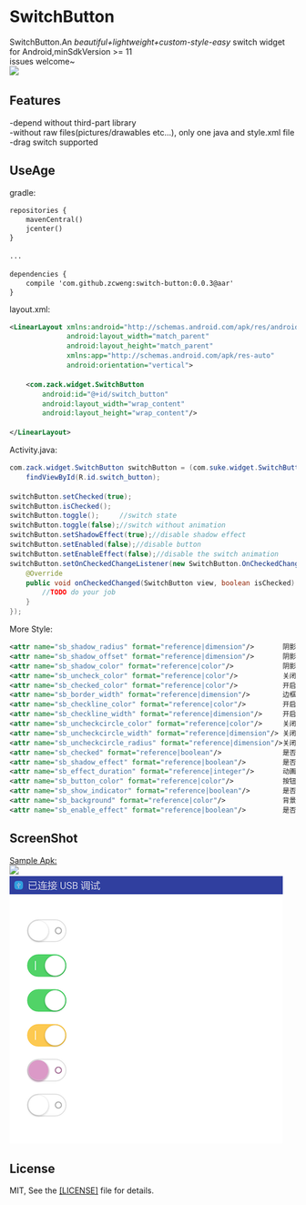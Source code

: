 # SwitchButton
SwitchButton.An *beautiful+lightweight+custom-style-easy* switch widget for Android,minSdkVersion >= 11<br>
issues welcome~<br>
![](21879.gif)<br>

Features
-------
-depend without third-part library<br>
-without raw files(pictures/drawables etc...), only one java and style.xml file<br>
-drag switch supported<br>


UseAge
-------
gradle:
```grovvy
repositories {
    mavenCentral()
    jcenter()
}

...

dependencies {
    compile 'com.github.zcweng:switch-button:0.0.3@aar'
}
```

layout.xml:
```xml
<LinearLayout xmlns:android="http://schemas.android.com/apk/res/android"
              android:layout_width="match_parent"
              android:layout_height="match_parent"
              xmlns:app="http://schemas.android.com/apk/res-auto"
              android:orientation="vertical">

    <com.zack.widget.SwitchButton
        android:id="@+id/switch_button"
        android:layout_width="wrap_content"
        android:layout_height="wrap_content"/>

</LinearLayout>
```

Activity.java:
```java
com.zack.widget.SwitchButton switchButton = (com.suke.widget.SwitchButton)
    findViewById(R.id.switch_button);

switchButton.setChecked(true);
switchButton.isChecked();
switchButton.toggle();     //switch state
switchButton.toggle(false);//switch without animation
switchButton.setShadowEffect(true);//disable shadow effect
switchButton.setEnabled(false);//disable button
switchButton.setEnableEffect(false);//disable the switch animation
switchButton.setOnCheckedChangeListener(new SwitchButton.OnCheckedChangeListener() {
    @Override
    public void onCheckedChanged(SwitchButton view, boolean isChecked) {
        //TODO do your job
    }
});


```

More Style:
```xml
<attr name="sb_shadow_radius" format="reference|dimension"/>       阴影半径
<attr name="sb_shadow_offset" format="reference|dimension"/>       阴影偏移
<attr name="sb_shadow_color" format="reference|color"/>            阴影颜色
<attr name="sb_uncheck_color" format="reference|color"/>           关闭颜色
<attr name="sb_checked_color" format="reference|color"/>           开启颜色
<attr name="sb_border_width" format="reference|dimension"/>        边框宽度
<attr name="sb_checkline_color" format="reference|color"/>         开启指示器颜色
<attr name="sb_checkline_width" format="reference|dimension"/>     开启指示器线宽
<attr name="sb_uncheckcircle_color" format="reference|color"/>     关闭指示器颜色
<attr name="sb_uncheckcircle_width" format="reference|dimension"/> 关闭指示器线宽
<attr name="sb_uncheckcircle_radius" format="reference|dimension"/>关闭指示器半径
<attr name="sb_checked" format="reference|boolean"/>               是否选中
<attr name="sb_shadow_effect" format="reference|boolean"/>         是否启用阴影
<attr name="sb_effect_duration" format="reference|integer"/>       动画时间，默认300ms
<attr name="sb_button_color" format="reference|color"/>            按钮颜色
<attr name="sb_show_indicator" format="reference|boolean"/>        是否显示指示器，默认true：显示
<attr name="sb_background" format="reference|color"/>              背景色，默认白色
<attr name="sb_enable_effect" format="reference|boolean"/>         是否启用特效，默认true
```


ScreenShot
-------
<a href="https://github.com/zcweng/SwitchButton/blob/master/sample/sample-debug.apk">Sample Apk:</a><br>
![](http://qr.api.cli.im/qr?data=https%253A%252F%252Fgithub.com%252Fzcweng%252FSwitchButton%252Fblob%252Fmaster%252Fsample%252Fsample-debug.apk&level=H&transparent=false&bgcolor=%23ffffff&forecolor=%23000000&blockpixel=12&marginblock=1&logourl=&size=280&kid=cliim&key=8144f9f150d38d7d364c923d0b9c87cf)<br>
![](device-capture.png)


License
-------
MIT, See the <a href="https://github.com/zcweng/SwitchButton/blob/master/LICENSE">[LICENSE]</a> file for details.

